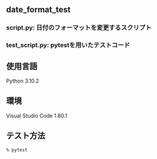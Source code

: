 ## date_format_test
### script.py: 日付のフォーマットを変更するスクリプト
### test_script.py: pytestを用いたテストコード

## 使用言語
Python 3.10.2

## 環境
Visual Studio Code 1.80.1

## テスト方法
```
% pytest
```
